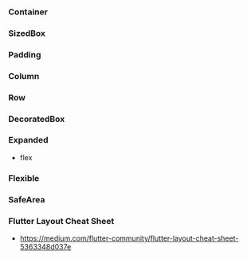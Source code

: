 ### Container

### SizedBox

### Padding

### Column

### Row

### DecoratedBox

### Expanded
  - flex

### Flexible

### SafeArea

### Flutter Layout Cheat Sheet
  - https://medium.com/flutter-community/flutter-layout-cheat-sheet-5363348d037e